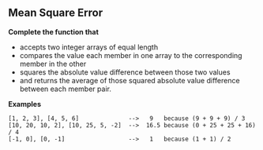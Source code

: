 ## Mean Square Error

**Complete the function that**

- accepts two integer arrays of equal length
- compares the value each member in one array to the corresponding member in the other
- squares the absolute value difference between those two values
- and returns the average of those squared absolute value difference between each member pair.

**Examples**

    [1, 2, 3], [4, 5, 6]              -->   9   because (9 + 9 + 9) / 3
    [10, 20, 10, 2], [10, 25, 5, -2]  -->  16.5 because (0 + 25 + 25 + 16) / 4
    [-1, 0], [0, -1]                  -->   1   because (1 + 1) / 2

